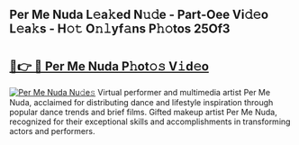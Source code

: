 ## Per Me Nuda L𝚎a𝚔ed N𝚞𝚍e - Part-Oee Vi𝚍𝚎o L𝚎a𝚔s - H𝚘𝚝 O𝚗𝚕yf𝚊ns P𝚑𝚘tos 25Of3

# <h2><a href="http://kf89431.oniu.top/?m=Per+Me+Nuda">🔗👉 🔴 Per Me Nuda P𝚑ot𝚘𝚜 V𝚒d𝚎o</a></h2>

[![Per Me Nuda Nu𝚍e𝚜](https://i.imgur.com/0qMVB7G.gif)](http://kf89431.oniu.top/?m=Per+Me+Nuda)
Virtual performer and multimedia artist Per Me Nuda, acclaimed for distributing dance and lifestyle inspiration through popular dance trends and brief films. Gifted makeup artist Per Me Nuda, recognized for their exceptional skills and accomplishments in transforming actors and performers.  
